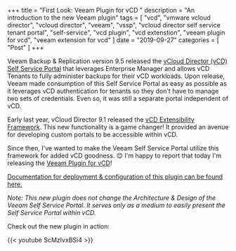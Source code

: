 +++
title = "First Look: Veeam Plugin for vCD "
description = "An introduction to the new Veeam plugin"
tags = [
    "vcd",
    "vmware vcloud director",
    "vcloud director",
    "veeam",
    "vssp",
    "vcloud director self service tenant portal",
    "self-service",
    "vcd plugin",
    "vcd extenstion",
    "veeam plugin for vcd",
    "veeam extension for vcd"
]
date = "2019-09-27"
categories = [
    "Post"
]
+++

Veeam Backup & Replication version 9.5 released the [vCloud Director (vCD) Self Service Portal](https://helpcenter.veeam.com/docs/backup/em/em_managing_vms_in_vcd_org.html?ver=95u4) that leverages Enterprise Manager and allows vCD Tenants to fully administer backups for their vCD workloads. Upon release, Veeam made consumption of this Self Service Portal as easy as possible as it leverages vCD authentication for tenants so they don't have to manage two sets of credentials. Even so, it was still a separate portal independent of vCD.

Early last year, vCloud Director 9.1 released the [vCD Extensibility Framework](https://github.com/vmware/vcd-ext-sdk). This new functionality is a game changer! It provided an avenue for developing custom portals to be accessible within vCD.

Since then, I've wanted to make the Veeam Self Service Portal utilize this framework for added vCD goodness. 😊 I'm happy to report that today I'm releasing the [Veeam Plugin for vCD](https://test.arsano.ninja)!

[Documentation for deployment & configuration of this plugin can be found here.](https://test.arsano.ninja)

_Note: This new plugin does not change the Architecture & Design of the Veeam Self Service Portal. It serves only as a medium to easily present the Self Service Portal within vCD._

Check out the new plugin in action:

{{< youtube ScMzIvxBSi4 >}}
